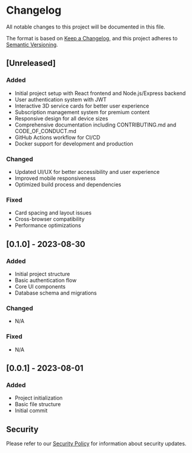 # Changelog

All notable changes to this project will be documented in this file.

The format is based on [Keep a Changelog](https://keepachangelog.com/en/1.0.0/),
and this project adheres to [Semantic Versioning](https://semver.org/spec/v2.0.0.html).

## [Unreleased]

### Added
- Initial project setup with React frontend and Node.js/Express backend
- User authentication system with JWT
- Interactive 3D service cards for better user experience
- Subscription management system for premium content
- Responsive design for all device sizes
- Comprehensive documentation including CONTRIBUTING.md and CODE_OF_CONDUCT.md
- GitHub Actions workflow for CI/CD
- Docker support for development and production

### Changed
- Updated UI/UX for better accessibility and user experience
- Improved mobile responsiveness
- Optimized build process and dependencies

### Fixed
- Card spacing and layout issues
- Cross-browser compatibility
- Performance optimizations

## [0.1.0] - 2023-08-30

### Added
- Initial project structure
- Basic authentication flow
- Core UI components
- Database schema and migrations

### Changed
- N/A

### Fixed
- N/A

## [0.0.1] - 2023-08-01

### Added
- Project initialization
- Basic file structure
- Initial commit

## Security

Please refer to our [Security Policy](SECURITY.md) for information about security updates.

